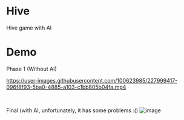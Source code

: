 # Hive
Hive game with AI

# Demo
Phase 1 (Without AI)


https://user-images.githubusercontent.com/100623985/227999417-096f8f93-5ba0-4885-a103-c1bb805b04fa.mp4

</br>

Final (with AI, unfortunately, it has some problems :()
![image](https://user-images.githubusercontent.com/100623985/227966307-6b94bedb-ca04-4a1a-aa89-61c4d5f72f25.png)
